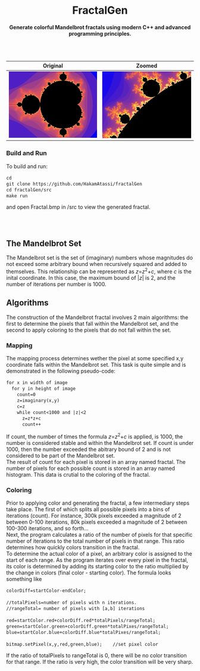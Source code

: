 <h1 align="center"> FractalGen
<h4 align="center">Generate colorful Mandelbrot fractals using modern C++ and advanced programming principles.
<br></br>
<br></br>

Original             |  Zoomed
:-------------------------:|:-------------------------:
![](img/bitmap.bmp)  |  ![](img/bitmap_zoomed.bmp)

### Build and Run 

To build and run:
```
cd 
git clone https://github.com/HakamAtassi/fractalGen
cd fractalGen/src
make run
```
and open Fractal.bmp in /src to view the generated fractal.

<br></br>

## The Mandelbrot Set
The Mandelbrot set is the set of (imaginary) numbers whose magnitudes do not exceed some arbitrary bound when recursively squared and added to themselves. 
This relationship can be represented as $z$=$z^2$+$c$, where $c$ is the inital coordinate. In this case, the maximum bound of |$z$| is 2, and the number of iterations per number is 1000. 


## Algorithms
The construction of the Mandelbrot fractal involves 2 main algorithms: the first to determine the pixels that fall within the Mandelbrot set, and the second to apply coloring to the pixels that do not fall within the set. 

  
  
### Mapping
The mapping process determines wether the pixel at some specified x,y coordinate falls within the Mandelbrot set. This task is quite simple and is demonstrated in the following pseudo-code:


```
for x in width of image  
  for y in height of image  
    count=0
    z=imaginary(x,y)  
    c=z
    while count<1000 and |z|<2  
      z=z*z+c
      count++
```
If count, the number of times the formula $z$=$z^2$+$c$ is applied, is 1000, the number is considered stable and within the Mandelbrot set. If count is under 1000, then the number exceeded the abitrary bound of 2 and is not considered to be part of the Mandelbrot set.  
The result of count for each pixel is stored in an array named fractal. The number of pixels for each possible count is stored in an array named histogram. This data is crutial to the coloring of the fractal.

### Coloring
Prior to applying color and generating the fractal, a few intermediary steps take place. The first of which splits all possible pixels into a bins of iterations (count). For instance, 300k pixels exceeded a magnitude of 2 between 0-100 iterations, 80k pixels exceeded a magnitude of 2 between 100-300 iterations, and so forth...  
Next, the program calculates a ratio of the number of pixels for that specific number of iterations to the total number of pixels in that range. This ratio determines how quickly colors transition in the fractal.  
To determine the actual color of a pixel, an arbitrary color is assigned to the start of each range. As the program iterates over every pixel in the fractal, its color is determined by adding its starting color to the ratio multiplied by the change in colors (final color - starting color). The formula looks something like 
```
colorDiff=startColor-endColor;

//totalPixels=number of pixels with n iterations. 
//rangeTotal= number of pixels with [a,b] iterations

red=startColor.red+colorDiff.red*totalPixels/rangeTotal;    
green=startColor.green+colorDiff.green*totalPixes/rangeTotal;
blue=startColor.blue+colorDiff.blue*totalPixes/rangeTotal;

bitmap.setPixel(x,y,red,green,blue);    //set pixel color
```
If the ratio of totalPixels to rangeTotal is 0, there will be no color transition for that range. If the ratio is very high, the color transition will be very sharp. 

